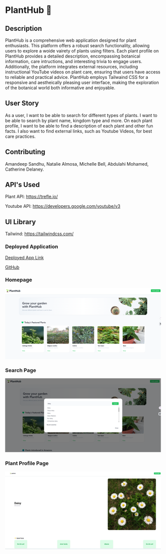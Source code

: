 # PlantHub 🌱

## Description
PlantHub is a comprehensive web application designed for plant enthusiasts. This platform offers a robust search functionality, allowing users to explore a woide vairety of plants using filters. Each plant profile on PlantHub provides a detailed description, encompassing botanical information, care intructions, and interesting trivia to engage users. Additionally, the platform integrates external resources, including instructional YouTube videos on plant care, ensuring that users have access to reliable and practical advice. PlantHub employs Tailwaind CSS for a responsive and aestheically pleasing user interface, making the exploration of the botanical world both informative and enjoyable.

## User Story
As a user, I want to be able to search for different types of plants. I want to be able to search by plant name, kingdom type and more. On each plant profile, I want to be able to find a description of each plant and other fun facts. I also want to find external links, such as Youtube Videos, for best care practices.

## Contributing
Amandeep Sandhu,
Natalie Almosa,
Michelle Bell,
Abdulahi Mohamed,
Catherine Delaney.

## API's Used
Plant API: https://trefle.io/

Youtube API: https://developers.google.com/youtube/v3

## UI Library
Tailwind: https://tailwindcss.com/

### Deployed Application 
[Deployed App Link](https://nalmosa.github.io/planthub/)

[GitHub](https://github.com/nalmosa/planthub?tab=readme-ov-file)

### Homepage 
![alt text](./assets/images/planthub_homepage.png)


### Search Page
![alt text](./assets/images/planthub_search.png)


### Plant Profile Page
![alt text](./assets/images/planthub_plantprofile.png) 
